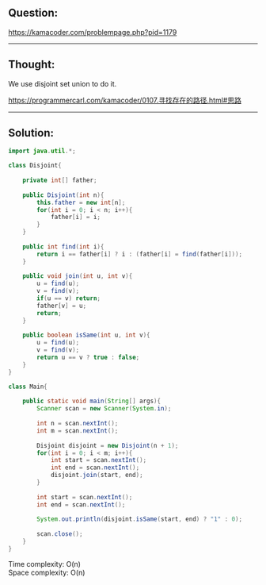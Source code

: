 ## Question: 

https://kamacoder.com/problempage.php?pid=1179

---
## Thought:
We use disjoint set union to do it.

https://programmercarl.com/kamacoder/0107.寻找存在的路径.html#思路

---
## Solution:
```Java
import java.util.*;

class Disjoint{
    
    private int[] father;
    
    public Disjoint(int n){
        this.father = new int[n];
        for(int i = 0; i < n; i++){
            father[i] = i;
        }
    }
    
    public int find(int i){
        return i == father[i] ? i : (father[i] = find(father[i]));
    }
    
    public void join(int u, int v){
        u = find(u);
        v = find(v);
        if(u == v) return;
        father[v] = u;
        return;
    }
    
    public boolean isSame(int u, int v){
        u = find(u);
        v = find(v);
        return u == v ? true : false;
    }
}

class Main{
    
    public static void main(String[] args){
        Scanner scan = new Scanner(System.in);
        
        int n = scan.nextInt();
        int m = scan.nextInt();
        
        Disjoint disjoint = new Disjoint(n + 1);
        for(int i = 0; i < m; i++){
            int start = scan.nextInt();
            int end = scan.nextInt();
            disjoint.join(start, end);
        }
        
        int start = scan.nextInt();
        int end = scan.nextInt();
        
        System.out.println(disjoint.isSame(start, end) ? "1" : 0);
        
        scan.close();
    } 
}
```
Time complexity: O(n)  
Space complexity: O(n)
